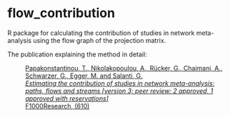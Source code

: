 # flow_contribution

R package for calculating the contribution of studies in network meta-analysis using the flow graph of the projection matrix.

The publication explaining the method in detail:
<a href="https://doi.org/10.12688/f1000research.14770.3">
<dd>Papakonstantinou, T., Nikolakopoulou, A., Rücker, G., Chaimani, A., Schwarzer, G., Egger, M. and Salanti, G.</dd>
<dd><i>Estimating the contribution of studies in network meta-analysis: paths, flows and streams [version 3; peer review: 2 approved, 1 approved with reservations]</i></dd>
<dd>F1000Research, (610)</dd>
</a>
